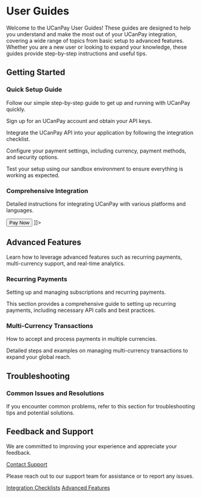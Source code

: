 # User Guides

Welcome to the UCanPay User Guides! These guides are designed to help you understand and make the most out of your
UCanPay integration, covering a wide range of topics from basic setup to advanced features. Whether you are a new user
or looking to expand your knowledge, these guides provide step-by-step instructions and useful tips.

## Getting Started

### Quick Setup Guide

Follow our simple step-by-step guide to get up and running with UCanPay quickly.

<procedure title="Quick Setup Guide" id="quick-setup-guide-procedure">
    <step>
        <p>Sign up for an UCanPay account and obtain your API keys.</p>
    </step>
    <step>
        <p>Integrate the UCanPay API into your application by following the integration checklist.</p>
    </step>
    <step>
        <p>Configure your payment settings, including currency, payment methods, and security options.</p>
    </step>
    <step>
        <p>Test your setup using our sandbox environment to ensure everything is working as expected.</p>
    </step>
</procedure>

### Comprehensive Integration

Detailed instructions for integrating UCanPay with various platforms and languages.

<tabs>
    <tab title="Web">
        <code-block lang="html">
            <![CDATA[
            <!-- Example of HTML integration -->
            <script src="ucanpay.js"></script>
            <button onclick="ucanpay.init('YOUR_API_KEY')">Pay Now</button>
            ]]>
        </code-block>
    </tab>
    <tab title="Mobile">
        <code-block lang="swift">
            <![CDATA[
            // Example of iOS integration using Swift
            UCanPayAPI.shared.initialize(apiKey: "YOUR_API_KEY")
            ]]>
        </code-block>
    </tab>
</tabs>

## Advanced Features

Learn how to leverage advanced features such as recurring payments, multi-currency support, and real-time analytics.

### Recurring Payments

Setting up and managing subscriptions and recurring payments.

<chapter title="Guide to Recurring Payments" collapsible="true">
    <p>This section provides a comprehensive guide to setting up recurring payments, including necessary API calls and best practices.</p>
</chapter>

### Multi-Currency Transactions

How to accept and process payments in multiple currencies.

<chapter title="Handling Multi-Currency" collapsible="true" default-state="expanded">
    <p>Detailed steps and examples on managing multi-currency transactions to expand your global reach.</p>
</chapter>

## Troubleshooting

### Common Issues and Resolutions

<chapter title="FAQs on Common Issues" collapsible="true">
    <p>If you encounter common problems, refer to this section for troubleshooting tips and potential solutions.</p>
</chapter>

## Feedback and Support

We are committed to improving your experience and appreciate your feedback.

<a href="https://ucanpay.ca/support">Contact Support</a>

Please reach out to our support team for assistance or to report any issues.

<seealso>
    <category ref="wrs">
        <a href="https://ucanpay.ca/docs/integration-checklists">Integration Checklists</a>
        <a href="https://ucanpay.ca/docs/advanced-features">Advanced Features</a>
    </category>
</seealso>
